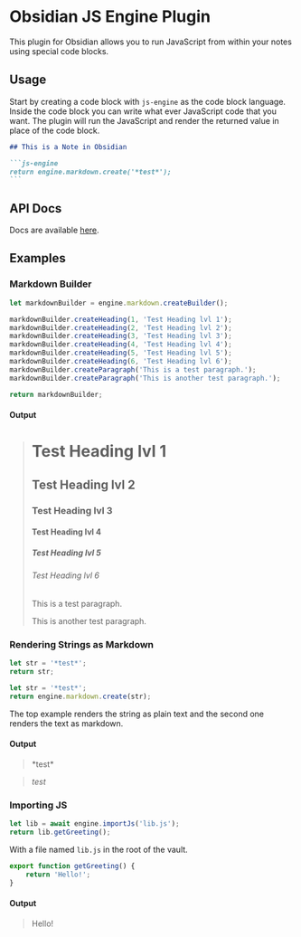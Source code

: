 # Obsidian JS Engine Plugin

This plugin for Obsidian allows you to run JavaScript from within your notes using special code blocks.

## Usage

Start by creating a code block with `js-engine` as the code block language.
Inside the code block you can write what ever JavaScript code that you want.
The plugin will run the JavaScript and render the returned value in place of the code block.

````md
## This is a Note in Obsidian

```js-engine
return engine.markdown.create('*test*');
```
````

## API Docs

Docs are available [here](https://www.moritzjung.dev/obsidian-js-engine-plugin-docs/).

## Examples

### Markdown Builder

```js
let markdownBuilder = engine.markdown.createBuilder();

markdownBuilder.createHeading(1, 'Test Heading lvl 1');
markdownBuilder.createHeading(2, 'Test Heading lvl 2');
markdownBuilder.createHeading(3, 'Test Heading lvl 3');
markdownBuilder.createHeading(4, 'Test Heading lvl 4');
markdownBuilder.createHeading(5, 'Test Heading lvl 5');
markdownBuilder.createHeading(6, 'Test Heading lvl 6');
markdownBuilder.createParagraph('This is a test paragraph.');
markdownBuilder.createParagraph('This is another test paragraph.');

return markdownBuilder;
```

#### Output

> # Test Heading lvl 1
> ## Test Heading lvl 2
> ### Test Heading lvl 3
> #### Test Heading lvl 4
> ##### Test Heading lvl 5
> ###### Test Heading lvl 6
> This is a test paragraph.
> 
> This is another test paragraph.

### Rendering Strings as Markdown

```js
let str = '*test*';
return str;
```

```js
let str = '*test*';
return engine.markdown.create(str);
```

The top example renders the string as plain text and the second one renders the text as markdown.

#### Output

> \*test\*

> _test_

### Importing JS

```js
let lib = await engine.importJs('lib.js');
return lib.getGreeting();
```

With a file named `lib.js` in the root of the vault.

```js
export function getGreeting() {
	return 'Hello!';
}
```

#### Output

> Hello!
